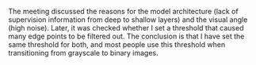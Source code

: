 The meeting discussed the reasons for the model architecture (lack of supervision information from deep to shallow layers) and the visual angle (high noise). Later, it was checked whether I set a threshold that caused many edge points to be filtered out. The conclusion is that I have set the same threshold for both, and most people use this threshold when transitioning from grayscale to binary images.
